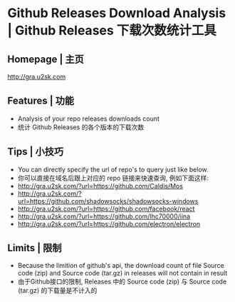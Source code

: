 # Github Releases Download Analysis | Github Releases 下载次数统计工具

## Homepage | 主页
http://gra.u2sk.com

## Features | 功能
- Analysis of your repo releases downloads count
- 统计 Github Releases 的各个版本的下载次数

## Tips | 小技巧
- You can directly specify the url of repo's to query just like below.
- 你可以直接在域名后跟上对应的 repo 链接来快速查询, 例如下面这样:
- http://gra.u2sk.com/?url=https://github.com/Caldis/Mos
- http://gra.u2sk.com/?url=https://github.com/shadowsocks/shadowsocks-windows
- http://gra.u2sk.com/?url=https://github.com/facebook/react
- http://gra.u2sk.com/?url=https://github.com/lhc70000/iina
- http://gra.u2sk.com/?url=https://github.com/electron/electron

## Limits | 限制
- Because the limition of github's api, the download count of file Source code (zip) and Source code (tar.gz) in releases will not contain in result
- 由于Github接口的限制, Releases 中的 Source code (zip) 与 Source code (tar.gz) 的下载量是不计入的